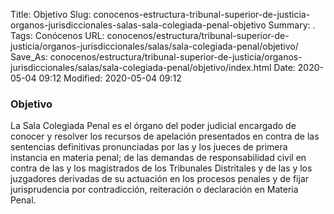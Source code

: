 Title: Objetivo
Slug: conocenos-estructura-tribunal-superior-de-justicia-organos-jurisdiccionales-salas-sala-colegiada-penal-objetivo
Summary: .
Tags: Conócenos
URL: conocenos/estructura/tribunal-superior-de-justicia/organos-jurisdiccionales/salas/sala-colegiada-penal/objetivo/
Save_As: conocenos/estructura/tribunal-superior-de-justicia/organos-jurisdiccionales/salas/sala-colegiada-penal/objetivo/index.html
Date: 2020-05-04 09:12
Modified: 2020-05-04 09:12



### Objetivo

La Sala Colegiada Penal es el órgano del poder judicial encargado de conocer y resolver los recursos de apelación presentados en contra de las sentencias definitivas pronunciadas por las y los jueces de primera instancia en materia penal; de las demandas de responsabilidad civil en contra de las y los magistrados de los Tribunales Distritales y de las y los juzgadores derivadas de su actuación en los procesos penales y de fijar jurisprudencia por contradicción, reiteración o declaración en Materia Penal.



